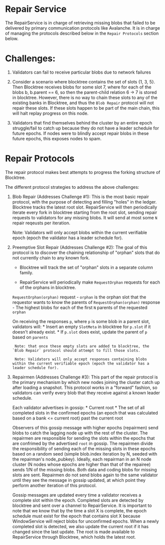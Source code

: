 # Repair Service

The RepairService is in charge of retrieving missing blobs that failed to be delivered by primary communication protocols like Avalanche. It is in charge of managing the protocols described below in the `Repair Protocols` section below.  

# Challenges:

1) Validators can fail to receive particular blobs due to network failures

2) Consider a scenario where blocktree contains the set of slots {1, 3, 5}. Then Blocktree receives blobs for some slot 7, where for each of the blobs b, b.parent == 6, so then the parent-child relation 6 -> 7 is stored in blocktree. However, there is no way to chain these slots to any of the existing banks in Blocktree, and thus the `Blob Repair` protocol will not repair these slots. If these slots happen to be part of the main chain, this will halt replay progress on this node.

3) Validators that find themselves behind the cluster by an entire epoch struggle/fail to catch up because they do not have a leader schedule for future epochs. If nodes were to blindly accept repair blobs in these future epochs, this exposes nodes to spam.

# Repair Protocols

The repair protocol makes best attempts to progress the forking structure of Blocktree. 

The different protocol strategies to address the above challenges:

1. Blob Repair (Addresses Challenge #1): 
    This is the most basic repair protocol, with the purpose of detecting and filling "holes" in the ledger. Blocktree tracks the latest root slot. RepairService will then periodically iterate every fork in blocktree starting from the root slot, sending repair requests to validators for any missing blobs. It will send at most some `N` repair reqeusts per iteration.

    Note: Validators will only accept blobs within the current verifiable epoch (epoch the validator has a leader schedule for).

2. Preemptive Slot Repair (Addresses Challenge #2):
    The goal of this protocol is to discover the chaining relationship of "orphan" slots that do not currently chain to any known fork. 

    * Blocktree will track the set of "orphan" slots in a separate column family. 

    * RepairService will periodically make `RequestOrphan` requests for each of the orphans in blocktree. 

    `RequestOrphan(orphan)` request - `orphan` is the orphan slot that the requestor wants to know the parents of
    `RequestOrphan(orphan)` response - The highest blobs for each of the first `N` parents of the requested `orphan` 

    On receiving the responses `p`, where `p` is some blob in a parent slot, validators will:
        * Insert an empty `SlotMeta` in blocktree for `p.slot` if it doesn't already exist.
        * If `p.slot` does exist, update the parent of `p` based on `parents`
    
        Note: that once these empty slots are added to blocktree, the `Blob Repair` protocol should attempt to fill those slots.

        Note: Validators will only accept responses containing blobs within the current verifiable epoch (epoch the validator has a leader schedule for).

3. Repairmen (Addresses Challenge #3):
    This part of the repair protocol is the primary mechanism by which new nodes joining the cluster catch up after loading a snapshot. This protocol works in a "forward" fashion, so validators can verify every blob that they receive against a known leader schedule.

    Each validator advertises in gossip:
        * Current root
        * The set of all completed slots in the confirmed epochs (an epoch that was calculated based on a bank <= current root) past the current root
    
    Observers of this gossip message with higher epochs (repairmen) send blobs to catch the lagging node up with the rest of the cluster. The repairmen are responsible for sending the slots within the epochs that are confrimed by the advertised `root` in gossip. The repairmen divide the responsibility of sending each of the missing slots in these epochs based on a random seed (simple blob.index iteration by N, seeded with the repairman's node_pubkey). Ideally, each repairman in an N node cluster (N nodes whose epochs are higher than that of the repairee) sends 1/N of the missing blobs. Both data and coding blobs for missing slots are sent. Repairmen do not send blobs again to the same validator until they see the message in gossip updated, at which point they perform another iteration of this protocol.

    Gossip messages are updated every time a validator receives a complete slot within the epoch. Completed slots are detected by blocktree and sent over a channel to RepairService. It is important to note that we know that by the time a slot X is complete, the epoch schedule must exist for the epoch that contains slot X because WindowService will reject blobs for unconfirmed epochs. When a newly completed slot is detected, we also update the current root if it has changed since the last update. The root is made available to RepairService through Blocktree, which holds the latest root.

